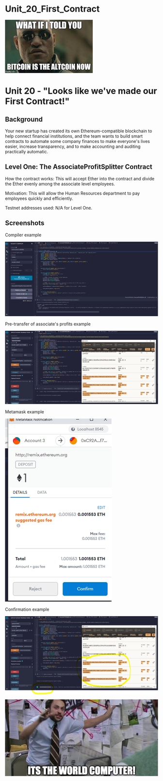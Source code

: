 # Unit_20_First_Contract

![image](screenshots/altcoin.jpg)

# Unit 20 - "Looks like we've made our First Contract!"

## Background
Your new startup has created its own Ethereum-compatible blockchain to help connect financial institutions, and the team wants to build smart contracts to automate some company finances to make everyone's lives easier, increase transparency, and to make accounting and auditing practically automatic.

## Level One: The AssociateProfitSplitter Contract

How the contract works: This will accept Ether into the contract and divide the Ether evenly among the associate level employees. 

Motivation: This will allow the Human Resources department to pay employees quickly and efficiently.

Testnet addresses used: N/A for Level One.

## Screenshots

Compiler example

![image](screenshots/compiler.PNG)

Pre-transfer of associate's profits example

![image](screenshots/pre_transfer.PNG)

Metamask example

![image](screenshots/metamask.PNG)

Confirmation example

![image](screenshots/confirmation.PNG)

![image](screenshots/world.jpg)

